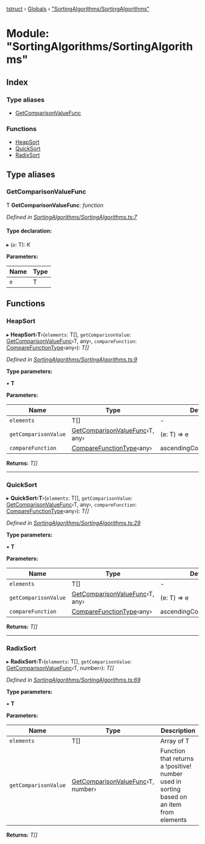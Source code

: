 [tstruct](../README.md) › [Globals](../globals.md) › ["SortingAlgorithms/SortingAlgorithms"](_sortingalgorithms_sortingalgorithms_.md)

# Module: "SortingAlgorithms/SortingAlgorithms"

## Index

### Type aliases

* [GetComparisonValueFunc](_sortingalgorithms_sortingalgorithms_.md#getcomparisonvaluefunc)

### Functions

* [HeapSort](_sortingalgorithms_sortingalgorithms_.md#heapsort)
* [QuickSort](_sortingalgorithms_sortingalgorithms_.md#quicksort)
* [RadixSort](_sortingalgorithms_sortingalgorithms_.md#radixsort)

## Type aliases

###  GetComparisonValueFunc

Ƭ **GetComparisonValueFunc**: *function*

*Defined in [SortingAlgorithms/SortingAlgorithms.ts:7](https://github.com/powerofsoul/tstruct/blob/c7939b3/src/SortingAlgorithms/SortingAlgorithms.ts#L7)*

#### Type declaration:

▸ (`e`: T): *K*

**Parameters:**

Name | Type |
------ | ------ |
`e` | T |

## Functions

###  HeapSort

▸ **HeapSort**‹**T**›(`elements`: T[], `getComparisonValue`: [GetComparisonValueFunc](_sortingalgorithms_sortingalgorithms_.md#getcomparisonvaluefunc)‹T, any›, `compareFunction`: [CompareFunctionType](_comparefunction_.md#comparefunctiontype)‹any›): *T[]*

*Defined in [SortingAlgorithms/SortingAlgorithms.ts:9](https://github.com/powerofsoul/tstruct/blob/c7939b3/src/SortingAlgorithms/SortingAlgorithms.ts#L9)*

**Type parameters:**

▪ **T**

**Parameters:**

Name | Type | Default |
------ | ------ | ------ |
`elements` | T[] | - |
`getComparisonValue` | [GetComparisonValueFunc](_sortingalgorithms_sortingalgorithms_.md#getcomparisonvaluefunc)‹T, any› | (e: T) => e |
`compareFunction` | [CompareFunctionType](_comparefunction_.md#comparefunctiontype)‹any› | ascendingCompareFunction |

**Returns:** *T[]*

___

###  QuickSort

▸ **QuickSort**‹**T**›(`elements`: T[], `getComparisonValue`: [GetComparisonValueFunc](_sortingalgorithms_sortingalgorithms_.md#getcomparisonvaluefunc)‹T, any›, `compareFunction`: [CompareFunctionType](_comparefunction_.md#comparefunctiontype)‹any›): *T[]*

*Defined in [SortingAlgorithms/SortingAlgorithms.ts:29](https://github.com/powerofsoul/tstruct/blob/c7939b3/src/SortingAlgorithms/SortingAlgorithms.ts#L29)*

**Type parameters:**

▪ **T**

**Parameters:**

Name | Type | Default |
------ | ------ | ------ |
`elements` | T[] | - |
`getComparisonValue` | [GetComparisonValueFunc](_sortingalgorithms_sortingalgorithms_.md#getcomparisonvaluefunc)‹T, any› | (e: T) => e |
`compareFunction` | [CompareFunctionType](_comparefunction_.md#comparefunctiontype)‹any› | ascendingCompareFunction |

**Returns:** *T[]*

___

###  RadixSort

▸ **RadixSort**‹**T**›(`elements`: T[], `getComparisonValue`: [GetComparisonValueFunc](_sortingalgorithms_sortingalgorithms_.md#getcomparisonvaluefunc)‹T, number›): *T[]*

*Defined in [SortingAlgorithms/SortingAlgorithms.ts:69](https://github.com/powerofsoul/tstruct/blob/c7939b3/src/SortingAlgorithms/SortingAlgorithms.ts#L69)*

**Type parameters:**

▪ **T**

**Parameters:**

Name | Type | Description |
------ | ------ | ------ |
`elements` | T[] | Array of T |
`getComparisonValue` | [GetComparisonValueFunc](_sortingalgorithms_sortingalgorithms_.md#getcomparisonvaluefunc)‹T, number› | Function that returns a !positive! number used in sorting based on an item from elements  |

**Returns:** *T[]*
